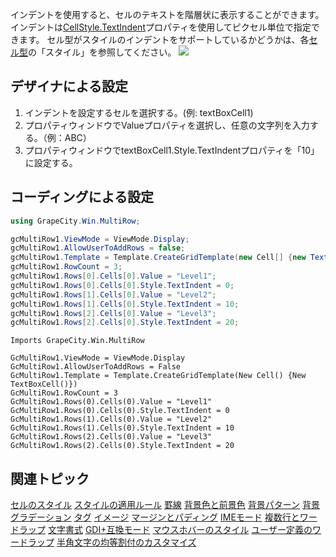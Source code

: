 インデントを使用すると、セルのテキストを階層状に表示することができます。インデントは[CellStyle.TextIndent](gcdocsite__documentlink?toc-item-id=e4db6c74-b5dc-45b7-9b4a-eaa6980f2e91)プロパティを使用してピクセル単位で指定できます。
セル型がスタイルのインデントをサポートしているかどうかは、各[セル型](gcdocsite__documentlink?toc-item-id=53F8B81B-EF95-42E6-B7E8-1E7438C9CF39)の「スタイル」を参照してください。
![](/DOCUMENT_SITE_LINK_PREFIX_HERE/document-site-files/images/f148c511-6e98-4b55-9904-150a375d5825/images/userguide/cellstyle_textindent.png)

## デザイナによる設定

1. インデントを設定するセルを選択する。(例: textBoxCell1)
2. プロパティウィンドウでValueプロパティを選択し、任意の文字列を入力する。（例：ABC）
3. プロパティウィンドウでtextBoxCell1.Style.TextIndentプロパティを「10」に設定する。

## コーディングによる設定

```csharp
using GrapeCity.Win.MultiRow;

gcMultiRow1.ViewMode = ViewMode.Display;
gcMultiRow1.AllowUserToAddRows = false;
gcMultiRow1.Template = Template.CreateGridTemplate(new Cell[] {new TextBoxCell()});
gcMultiRow1.RowCount = 3;
gcMultiRow1.Rows[0].Cells[0].Value = "Level1";
gcMultiRow1.Rows[0].Cells[0].Style.TextIndent = 0;
gcMultiRow1.Rows[1].Cells[0].Value = "Level2";
gcMultiRow1.Rows[1].Cells[0].Style.TextIndent = 10;
gcMultiRow1.Rows[2].Cells[0].Value = "Level3";
gcMultiRow1.Rows[2].Cells[0].Style.TextIndent = 20;
```

```vbnet
Imports GrapeCity.Win.MultiRow

GcMultiRow1.ViewMode = ViewMode.Display
GcMultiRow1.AllowUserToAddRows = False
GcMultiRow1.Template = Template.CreateGridTemplate(New Cell() {New TextBoxCell()})
GcMultiRow1.RowCount = 3
GcMultiRow1.Rows(0).Cells(0).Value = "Level1"
GcMultiRow1.Rows(0).Cells(0).Style.TextIndent = 0
GcMultiRow1.Rows(1).Cells(0).Value = "Level2"
GcMultiRow1.Rows(1).Cells(0).Style.TextIndent = 10
GcMultiRow1.Rows(2).Cells(0).Value = "Level3"
GcMultiRow1.Rows(2).Cells(0).Style.TextIndent = 20
```

## 関連トピック

[セルのスタイル](gcdocsite__documentlink?toc-item-id=0659dda6-b828-4148-a42a-71244a85690c)
[スタイルの適用ルール](gcdocsite__documentlink?toc-item-id=7bd4c3f5-3a4b-47d1-a04d-c6b0eb34b77e)
[罫線](gcdocsite__documentlink?toc-item-id=1f3aedd3-7f2e-404f-9b1c-a035fb3a0028)
[背景色と前景色](gcdocsite__documentlink?toc-item-id=659c8f82-913c-4151-ac57-5489df055fff)
[背景パターン](gcdocsite__documentlink?toc-item-id=890081a2-3af9-4359-8697-d49b65dfe284)
[背景グラデーション](gcdocsite__documentlink?toc-item-id=2e54d2f0-6317-4fce-a74e-8b763f3f2f10)
[タグ](gcdocsite__documentlink?toc-item-id=fb73f7b0-aae0-43fa-aacd-4a74f84fa16a)
[イメージ](gcdocsite__documentlink?toc-item-id=7ccdf46e-326e-4f4f-a097-051ad2700b6e)
[マージンとパディング](gcdocsite__documentlink?toc-item-id=a9f06eec-b225-4b07-826e-f14a1e77d6ca)
[IMEモード](gcdocsite__documentlink?toc-item-id=7fcbd91a-83ac-4f84-b8dc-a9061553177d)
[複数行とワードラップ](gcdocsite__documentlink?toc-item-id=b113b6cb-598e-48a9-917e-8eec48db994b)
[文字書式](gcdocsite__documentlink?toc-item-id=e32f062a-3075-439c-a2f2-3c7a07840510)
[GDI+互換モード](gcdocsite__documentlink?toc-item-id=9b34fee2-3101-44f6-8e71-6cd80cca6a4d)
[マウスホバーのスタイル](gcdocsite__documentlink?toc-item-id=048b62a5-4dee-44f2-85de-b20c61c8c644)
[ユーザー定義のワードラップ](gcdocsite__documentlink?toc-item-id=1e2c91d2-750e-44f1-bc8f-05d6c9729caf)
[半角文字の均等割付のカスタマイズ](gcdocsite__documentlink?toc-item-id=5a7efb6e-2090-42a0-b4ca-026b541f2de9)